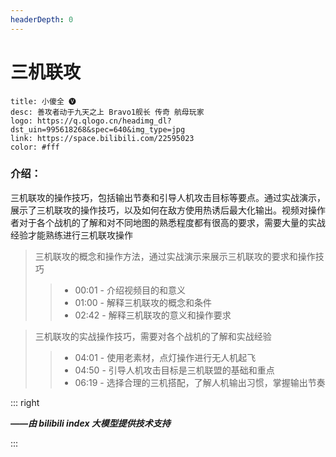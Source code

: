 ```yaml
---
headerDepth: 0
---
```


# 三机联攻

```component VPCard
title: 小傻全 🅥
desc: 善攻者动于九天之上 Bravo1舰长 传奇 航母玩家
logo: https://q.qlogo.cn/headimg_dl?dst_uin=995618268&spec=640&img_type=jpg
link: https://space.bilibili.com/22595023
color: #fff
```

<SiteInfo name="三机联攻 全网唯一详细分析教学-傻全专业航母教学" url="https://www.bilibili.com/video/BV1qu411u7N5" preview="https://statics.netfox.wiki/20240302/1a6537e20752076c38f0042d81c82222132bca4d.8dwlvd3m72.webp" />

### 介绍：

三机联攻的操作技巧，包括输出节奏和引导人机攻击目标等要点。通过实战演示，展示了三机联攻的操作技巧，以及如何在敌方使用热诱后最大化输出。视频对操作者对于各个战机的了解和对不同地图的熟悉程度都有很高的要求，需要大量的实战经验才能熟练进行三机联攻操作

> 三机联攻的概念和操作方法，通过实战演示来展示三机联攻的要求和操作技巧
>
>>- 00:01 - 介绍视频目的和意义
>>- 01:00 - 解释三机联攻的概念和条件
>>- 02:42 - 解释三机联攻的意义和操作要求

> 三机联攻的实战操作技巧，需要对各个战机的了解和实战经验
>
>>- 04:01 - 使用老素材，点灯操作进行无人机起飞
>>- 04:50 - 引导人机攻击目标是三机联盟的基础和重点
>>- 06:19 - 选择合理的三机搭配，了解人机输出习惯，掌握输出节奏

::: right

***——由 bilibili index 大模型提供技术支持***

:::